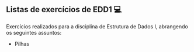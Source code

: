 ## Listas de exercícios de EDD1 💻
Exercícios realizados para a disciplina de Estrutura de Dados I, abrangendo os seguintes assuntos:
- Pilhas
